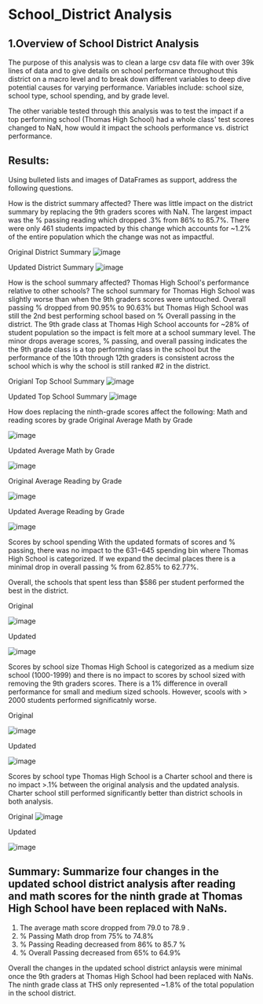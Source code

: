 # School_District Analysis
## 1.Overview of School District Analysis
The purpose of this analysis was to clean a large csv data file with over 39k lines of data and to give details on school performance throughout this district on a macro level and to break down different variables to deep dive potential causes for varying performance. Variables include: school size, school type, school spending, and by grade level. 

The other variable tested through this analysis was to test the impact if a top performing school (Thomas High School) had a whole class' test scores changed to NaN, how would it impact the schools performance vs. district performance.


## Results: 
 Using bulleted lists and images of DataFrames as support, address the following questions.

How is the district summary affected?
There was little impact on the district summary by replacing the 9th graders scores with NaN.  The largest impact was the % passing reading which dropped .3% from 86% to 85.7%.  There were only 461 students impacted by this change which accounts for ~1.2% of the entire population which the change was not as impactful.

Original District Summary
![image](https://user-images.githubusercontent.com/107078763/177802891-76f5f8a5-194a-4df3-b665-10e39f3fdd4f.png)

Updated District Summary
![image](https://user-images.githubusercontent.com/107078763/177803301-72cd185b-d4f8-4487-84e1-3931557c7c74.png)

How is the school summary affected? Thomas High School's performance relative to other schools?
The school summary for Thomas High School was slightly worse than when the 9th graders scores were untouched. Overall passing % dropped from 90.95% to 90.63% but Thomas High School was still the 2nd best performing school based on % Overall passing in the district.  The 9th grade class at Thomas High School accounts for ~28% of student population so the impact is felt more at a school summary level.  The minor drops average scores, % passing, and overall passing indicates the the 9th grade class is a top performing class in the school but the performance of the 10th through 12th graders is consistent across the school which is why the school is still ranked #2 in the district.

Origianl Top School Summary
![image](https://user-images.githubusercontent.com/107078763/177804782-334af187-ca66-4619-a619-d599c86b8a1b.png)

Updated Top School Summary
![image](https://user-images.githubusercontent.com/107078763/177805037-862e73b5-8142-4aa3-aae2-8571b0d6e28f.png)


How does replacing the ninth-grade scores affect the following:
Math and reading scores by grade
Original Average Math by Grade

![image](https://user-images.githubusercontent.com/107078763/177808232-f7594a77-8ca5-47ed-b698-8d722698c43c.png)

Updated Average Math by Grade

![image](https://user-images.githubusercontent.com/107078763/177808528-78eca2d0-bad3-44b0-8933-414bf0f13a37.png)


Original Average Reading by Grade


![image](https://user-images.githubusercontent.com/107078763/177809410-6d8609ac-6638-4a3b-9fce-9ef81127094b.png)


Updated Average Reading by Grade


![image](https://user-images.githubusercontent.com/107078763/177809589-de9bdf77-6df4-4957-a883-d84ce90bd637.png)


Scores by school spending
With the updated formats of scores and % passing, there was no impact to the $631-$645 spending bin where Thomas High School is categorized.  If we expand the decimal places there is a minimal drop in overall passing % from 62.85% to 62.77%. 

Overall, the schools that spent less than $586 per student performed the best in the district.

Original 

![image](https://user-images.githubusercontent.com/107078763/177811724-613cd6aa-73ff-4950-bb9b-5cfacd6e15a1.png)

Updated

![image](https://user-images.githubusercontent.com/107078763/177812072-42140b4d-6007-41b0-ab86-f47ede04bdca.png)

Scores by school size
Thomas High School is categorized as a medium size school (1000-1999) and there is no impact to scores by school sized with removing the 9th graders scores. There is a 1% difference in overall performance for small and medium sized schools. However, scools with > 2000 students performed significatnly worse. 

Original

![image](https://user-images.githubusercontent.com/107078763/177813579-12c97530-7825-4ead-b9d2-b71f0b8b7f40.png)


Updated

![image](https://user-images.githubusercontent.com/107078763/177813330-ae2cbf3f-2d52-462d-b241-e334a2cd17be.png)




Scores by school type
Thomas High School is a Charter school and there is no impact >.1% between the original analysis and the updated analysis. Charter school still performed significantly better than district schools in both analysis.

Original
![image](https://user-images.githubusercontent.com/107078763/177814114-bc3b34c2-3069-4b86-9595-799d63d11ea2.png)

Updated

![image](https://user-images.githubusercontent.com/107078763/177814269-e49864fa-7963-4971-aff4-cedbd7c7f994.png)


## Summary: Summarize four changes in the updated school district analysis after reading and math scores for the ninth grade at Thomas High School have been replaced with NaNs.
1. The average math score dropped from 79.0 to 78.9 . 
2. % Passing Math drop from 75% to 74.8%
3. % Passing Reading decreased from 86% to 85.7 %
4. % Overall Passing decreased from 65% to 64.9%

Overall the changes in the updated school district anlaysis were minimal once the 9th graders at Thomas High School had been replaced with NaNs. The ninth grade class at THS only represented ~1.8% of the total population in the school district.


